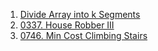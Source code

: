 1. [Divide Array into k Segments](https://www.geeksforgeeks.org/divide-the-array-in-k-segments-such-that-the-sum-of-minimums-is-maximized/)
2. [0337. House Robber III](https://leetcode.com/problems/house-robber-iii/)
3. [0746. Min Cost Climbing Stairs](https://leetcode.com/problems/min-cost-climbing-stairs/)
